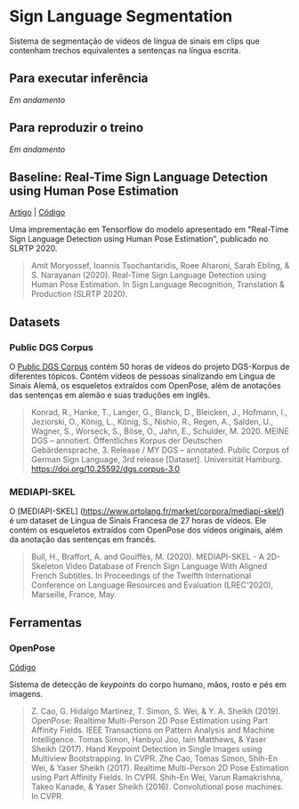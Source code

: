 # Sign Language Segmentation

Sistema de segmentação de vídeos de língua de sinais em clips que contenham trechos equivalentes a sentenças na língua escrita.

## Para executar inferência

*Em andamento*

## Para reproduzir o treino

*Em andamento*


## Baseline: Real-Time Sign Language Detection using Human Pose Estimation
[Artigo](https://slrtp.com/papers/full_papers/SLRTP.FP.04.017.paper.pdf) | [Código](https://github.com/google-research/google-research/tree/master/sign_language_detection)

Uma imprementação em Tensorflow do modelo apresentado em "Real-Time Sign Language Detection using Human Pose Estimation", publicado no SLRTP 2020.

> Amit Moryossef, Ioannis Tsochantaridis, Roee Aharoni, Sarah Ebling, & S. Narayanan (2020). Real-Time Sign Language Detection using Human Pose Estimation. In Sign Language Recognition, Translation & Production (SLRTP 2020).


## Datasets
### Public DGS Corpus

O [Public DGS Corpus](https://www.sign-lang.uni-hamburg.de/meinedgs/ling/start-name_en.html) contém 50 horas de vídeos do projeto DGS-Korpus de diferentes tópicos. Contém vídeos de pessoas sinalizando em Língua de Sinais Alemã, os esqueletos extraídos com OpenPose, além de anotações das sentenças em alemão e suas traduções em inglês.

> Konrad, R., Hanke, T., Langer, G., Blanck, D., Bleicken, J., Hofmann, I., Jeziorski, O., König, L., König, S., Nishio, R., Regen, A., Salden, U., Wagner, S., Worseck, S., Böse, O., Jahn, E., Schulder, M. 2020. MEINE DGS – annotiert. Öffentliches Korpus der Deutschen Gebärdensprache, 3. Release / MY DGS – annotated. Public Corpus of German Sign Language, 3rd release [Dataset]. Universität Hamburg. https://doi.org/10.25592/dgs.corpus-3.0

### MEDIAPI-SKEL

O [MEDIAPI-SKEL] (https://www.ortolang.fr/market/corpora/mediapi-skel/) é um dataset de Língua de Sinais Francesa de 27 horas de vídeos. Ele contém os esqueletos extraídos com OpenPose dos vídeos originais, além da anotação das sentenças em francês.

> Bull, H., Braffort, A. and Gouiffès, M. (2020). MEDIAPI-SKEL - A 2D-Skeleton Video Database of French Sign Language With Aligned French Subtitles. In Proceedings of the Twelfth International Conference on Language Resources and Evaluation (LREC'2020), Marseille, France, May.

## Ferramentas
### OpenPose
[Código](https://github.com/CMU-Perceptual-Computing-Lab/openpose)

Sistema de detecção de *keypoints* do corpo humano, mãos, rosto e pés em imagens.

> Z. Cao, G. Hidalgo Martinez, T. Simon, S. Wei, & Y. A. Sheikh (2019). OpenPose: Realtime Multi-Person 2D Pose Estimation using Part Affinity Fields. IEEE Transactions on Pattern Analysis and Machine Intelligence.
> Tomas Simon, Hanbyul Joo, Iain Matthews, & Yaser Sheikh (2017). Hand Keypoint Detection in Single Images using Multiview Bootstrapping. In CVPR.
> Zhe Cao, Tomas Simon, Shih-En Wei, & Yaser Sheikh (2017). Realtime Multi-Person 2D Pose Estimation using Part Affinity Fields. In CVPR.
> Shih-En Wei, Varun Ramakrishna, Takeo Kanade, & Yaser Sheikh (2016). Convolutional pose machines. In CVPR.